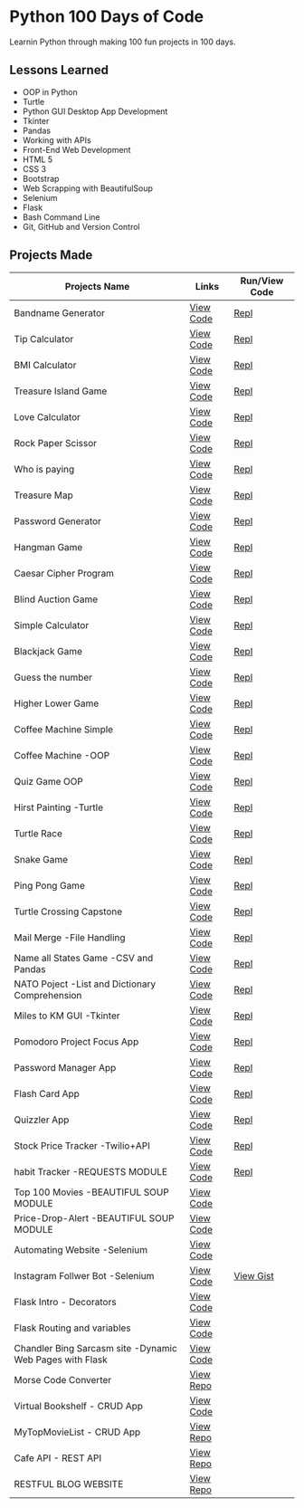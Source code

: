 
# Python 100 Days of Code

Learnin Python through making 100 fun projects in 100 days.

## Lessons Learned

- OOP in Python
- Turtle
- Python GUI Desktop App Development
- Tkinter
- Pandas
- Working with APIs
- Front-End Web Development
- HTML 5
- CSS 3
- Bootstrap 
- Web Scrapping with BeautifulSoup
- Selenium
- Flask
- Bash Command Line
- Git, GitHub and Version Control

  
## Projects Made

| Projects Name                  | Links                                                                                                                                                   |    Run/View Code  |
| -------------------------------| ------------------------------------------------------------------------------------------------------------------                                      |--------------|
| Bandname Generator             | [View Code](https://github.com/lucifer00911/Python-100-Days-of-Code-/blob/main/Day-1/band-name.genrator.py)                                             | [Repl](https://replit.com/@WOLVERINE0911/band-name-generator)            |            
| Tip Calculator                 | [View Code](https://github.com/lucifer00911/Python-100-Days-of-Code-/blob/main/Day-2/tip-calculator.py)                                                 | [Repl](https://replit.com/@WOLVERINE0911/tip-calculator)   |           
| BMI Calculator                 | [View Code](https://github.com/lucifer00911/Python-100-Days-of-Code-/blob/main/Day-2/bmi-cal.py)                                                        | [Repl](https://replit.com/@WOLVERINE0911/BMI-Calculator)     |           
| Treasure Island Game           | [View Code](https://github.com/lucifer00911/Python-100-Days-of-Code-/blob/main/Day-3/tresure-island.py)                                                 | [Repl](https://replit.com/@WOLVERINE0911/treasure-island)     |           
| Love Calculator                | [View Code](https://github.com/lucifer00911/Python-100-Days-of-Code-/blob/main/Day-3/love-calc.py)                                                      | [Repl](https://replit.com/@WOLVERINE0911/LOVE-CALCULATOR)  |
| Rock Paper Scissor             | [View Code](https://github.com/lucifer00911/Python-100-Days-of-Code-/blob/main/Day-4/rock-paper-scissor.py)                                             | [Repl](https://replit.com/@WOLVERINE0911/rock-paper-scissors)  |
| Who is paying                  | [View Code](https://github.com/lucifer00911/Python-100-Days-of-Code-/blob/main/Day-4/who-is-paying.py)                                                  | [Repl](https://replit.com/@WOLVERINE0911/day-4-2-exercise-Who-is-paying#main.py)  |
| Treasure Map                   | [View Code](https://github.com/lucifer00911/Python-100-Days-of-Code-/blob/main/Day-4/tresure-map.py)                                                    | [Repl](https://replit.com/@WOLVERINE0911/day-4-3-exercise-Treasure-Map#main.py)  |
| Password Generator             | [View Code](https://github.com/lucifer00911/Python-100-Days-of-Code-/blob/main/Day-5/password-generator.py)                                             | [Repl](https://replit.com/@WOLVERINE0911/password-generator)  |
| Hangman Game                   | [View Code](https://github.com/lucifer00911/Python-100-Days-of-Code-/tree/main/Day-7/Hangman%20Game)                                                    | [Repl](https://replit.com/@WOLVERINE0911/Hangman-Game-C#main.py)  |
| Caesar Cipher Program          | [View Code](https://github.com/lucifer00911/Python-100-Days-of-Code-/tree/main/Day-8/Caesar-Cipher-Project)                                             | [Repl](https://replit.com/@WOLVERINE0911/caesar-cipher-code#main.py)  |
| Blind Auction Game             | [View Code](https://github.com/lucifer00911/Python-100-Days-of-Code-/tree/main/Day-9/Blind-Auction)                                                     | [Repl](https://replit.com/@WOLVERINE0911/blind-auction)  |
| Simple Calculator              | [View Code](https://github.com/lucifer00911/Python-100-Days-of-Code-/tree/main/Day-10/Calculator)                                                       | [Repl](https://replit.com/@WOLVERINE0911/calculator#main.py)  |
| Blackjack Game                 | [View Code](https://github.com/lucifer00911/Python-100-Days-of-Code-/tree/main/Day-11/Black-Jack)                                                       | [Repl](https://replit.com/@WOLVERINE0911/blackjack-game-python#main.py)  |
| Guess the number               | [View Code](https://github.com/lucifer00911/Python-100-Days-of-Code-/tree/main/Day-12/Guess%20the%20number)                                             | [Repl](https://replit.com/@WOLVERINE0911/guess-the-number)  |
| Higher Lower Game              | [View Code](https://github.com/lucifer00911/Python-100-Days-of-Code-/tree/main/Day-14/Higher%20or%20Lower)                                              | [Repl](https://replit.com/@WOLVERINE0911/higher-lower)  |
| Coffee Machine Simple          | [View Code](https://github.com/lucifer00911/Python-100-Days-of-Code-/tree/main/Day-15/Coffee%20Machine)                                                 | [Repl](https://replit.com/@WOLVERINE0911/coffee-machine)  |
| Coffee Machine -OOP            | [View Code](https://github.com/lucifer00911/Python-100-Days-of-Code-/tree/main/Day-16/Coffee%20Maker%20OOP)                                             | [Repl](https://replit.com/@WOLVERINE0911/oop-coffee-machine-OOP)|
| Quiz Game OOP                  | [View Code](https://github.com/lucifer00911/Python-100-Days-of-Code-/tree/main/Day-17/Quiz%20Game)                                                      | [Repl](https://replit.com/@WOLVERINE0911/Quiz-Game) | 
| Hirst Painting -Turtle         | [View Code](https://github.com/lucifer00911/Python-100-Days-of-Code-/tree/main/Day-18/Hirst%20Painting)                                                 | [Repl](https://replit.com/@WOLVERINE0911/Hirst-Painting)  |
| Turtle Race                    | [View Code](https://github.com/lucifer00911/Python-100-Days-of-Code-/tree/main/Day-19/Turtle-Race)                                                      | [Repl](https://replit.com/@WOLVERINE0911/Turtle-Race)  |
| Snake Game                     | [View Code](https://github.com/lucifer00911/Python-100-Days-of-Code-/tree/main/Day-20-21/Snake-Game)                                                    | [Repl](https://replit.com/@WOLVERINE0911/Snake-Game) |
| Ping Pong Game                 | [View Code](https://github.com/lucifer00911/Python-100-Days-of-Code-/tree/main/Day-22/Pong-Game)                                                        | [Repl](https://replit.com/@WOLVERINE0911/Ping-Pong-Game)  |
| Turtle Crossing Capstone       | [View Code](https://github.com/lucifer00911/Python-100-Days-of-Code-/tree/main/Day-23/Turtle%20Crossing%20Capstone)                                     | [Repl](https://replit.com/@WOLVERINE0911/Turtle-Crossing)  |
| Mail Merge -File Handling      | [View Code](https://github.com/lucifer00911/Python-100-Days-of-Code-/tree/main/Day-24/Mail%20Merge%20Project)                                           | [Repl](https://replit.com/@WOLVERINE0911/Mail-Merge-Project)  |
| Name all States Game -CSV and Pandas           | [View Code](https://github.com/lucifer00911/Python-100-Days-of-Code-/tree/main/Day-25/Indian-States-Game)                               | [Repl](https://replit.com/@WOLVERINE0911/Indian-States-Game)  |
| NATO Poject -List and Dictionary Comprehension | [View Code](https://github.com/lucifer00911/Python-100-Days-of-Code-/tree/main/Day-26/NATO-Alphabet-Project)                            | [Repl](https://replit.com/@WOLVERINE0911/NATO-Alphabet-Project)  |
| Miles to KM GUI -Tkinter                       | [View Code](https://github.com/lucifer00911/Python-100-Days-of-Code-/tree/main/Day-27/Miles%20to%20Kilometer%20GUI%20Connverter)        | [Repl](https://replit.com/@WOLVERINE0911/Miles-to-Km-converter-gui)  |
| Pomodoro Project Focus App                     | [View Code](https://github.com/lucifer00911/Python-100-Days-of-Code-/tree/main/Day-28/Focus%20App)                                      | [Repl](https://replit.com/@WOLVERINE0911/Pomodoro-App)|
| Password Manager App                           | [View Code](https://github.com/lucifer00911/Python-100-Days-of-Code-/tree/main/Day-29/Password%20Manager%20App)                         | [Repl](https://replit.com/@WOLVERINE0911/Password-Manager-App#Password%20Manager%20App/main.py)|
| Flash Card App                                 | [View Code](https://github.com/lucifer00911/Python-100-Days-of-Code-/tree/main/Day-31/Flash%20Card%20Project)                           | [Repl](https://github.com/lucifer00911/Python-100-Days-of-Code-/tree/main/Day-31/Flash%20Card%20Project)|
| Quizzler App                                | [View Code](https://github.com/lucifer00911/Python-100-Days-of-Code-/tree/main/Day-34/quizzler-app)                           | [Repl](https://replit.com/@WOLVERINE0911/Quizzler-App#main.py)|
| Stock Price Tracker     -Twilio+API             | [View Code](https://github.com/lucifer00911/Python-100-Days-of-Code-/tree/main/Day-36/Stock%20Price%20Tracker)                           | [Repl](https://replit.com/@WOLVERINE0911/Stock-Price-Tracker#main.py)|
| habit Tracker  -REQUESTS MODULE                    | [View Code](https://github.com/lucifer00911/Python-100-Days-of-Code-/tree/main/Day-37/Habit-Tracker)                           | [Repl](https://replit.com/@WOLVERINE0911/Habit-Tracker#main.py)|
| Top 100 Movies  -BEAUTIFUL SOUP MODULE                    | [View Code](https://github.com/lucifer00911/Python-100-Days-of-Code-/tree/main/Day-45/Beautiful-Soup)                           | |
| Price-Drop-Alert  -BEAUTIFUL SOUP MODULE                    | [View Code](https://github.com/lucifer00911/Python-100-Days-of-Code-/tree/main/Day-47/Price-Drop-Alert)                           | |
| Automating Website  -Selenium                    | [View Code](https://github.com/lucifer00911/Python-100-Days-of-Code-/tree/main/Day-48)                           | |
| Instagram Follwer Bot  -Selenium                    | [View Code](https://github.com/lucifer00911/Python-100-Days-of-Code-/tree/main/Day-52/Insta-Follower-Bot)                           |[View Gist](https://gist.github.com/lucifer00911/1ae4f4ee074b9e58275154f7a6e07b2c) |
| Flask Intro - Decorators                 | [View Code](https://github.com/lucifer00911/Python-100-Days-of-Code-/tree/main/Day-54/Flask)                           | |
| Flask Routing and variables  | [View Code](https://github.com/lucifer00911/Python-100-Days-of-Code-/tree/main/Day-55)                           ||
| Chandler Bing Sarcasm site -Dynamic Web Pages with Flask  | [View Code](https://github.com/lucifer00911/Python-100-Days-of-Code-/tree/main/Day-59/Chandler-Bing-Sarcasm-Site)                           ||
| Morse Code Converter | [View Repo](https://github.com/HarshitRV/Morse-Code-Converter)                           ||
| Virtual Bookshelf - CRUD App | [View Code](https://github.com/HarshitRV/Python-100-Days-of-Code-/tree/main/Day-63/V-Boolshelf)   
| MyTopMovieList - CRUD App | [View Repo](https://github.com/HarshitRV/Movie-List-Site-MyTopMoviesList) 
| Cafe API - REST API | [View Repo](https://github.com/HarshitRV/Cafe-API) 
| RESTFUL BLOG WEBSITE | [View Repo](https://github.com/HarshitRV/Blog-Website-Flask) 